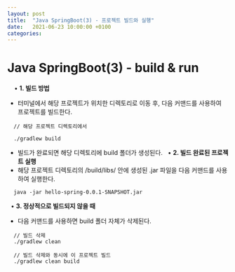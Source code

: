 ```yaml
---
layout: post
title:  "Java SpringBoot(3) - 프로젝트 빌드와 실행"
date:   2021-06-23 10:00:00 +0100
categories:
---
```


# Java SpringBoot(3) - build & run
&nbsp;
&nbsp;
• **1. 빌드 방법**
- 터미널에서 해당 프로젝트가 위치한 디렉토리로 이동 후, 다음 커맨드를 사용하여 프로젝트를 빌드한다.
&nbsp;

```
  // 해당 프로젝트 디렉토리에서

  ./gradlew build

```
- 빌드가 완료되면 해당 디렉토리에 build 폴더가 생성된다.
&nbsp;
• **2. 빌드 완료된 프로젝트 실행**
- 해당 프로젝트 디렉토리의 /build/libs/ 안에 생성된 .jar 파일을 다음 커맨드를 사용하여 실행한다.
&nbsp;

```
  java -jar hello-spring-0.0.1-SNAPSHOT.jar
``` 
&nbsp;
• **3. 정상적으로 빌드되지 않을 때**
- 다음 커맨드를 사용하면 build 폴더 자체가 삭제된다.
&nbsp;

```
  // 빌드 삭제
  ./gradlew clean

  // 빌드 삭제와 동시에 이 프로젝트 빌드
  ./gradlew clean build
```